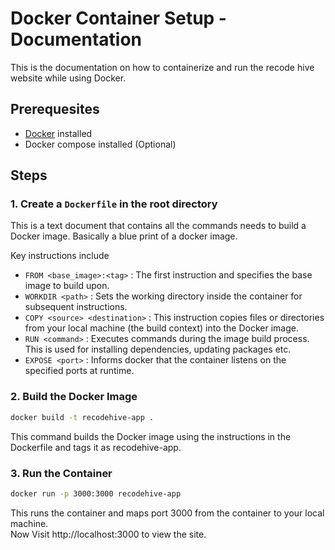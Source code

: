 # Docker Container Setup - Documentation

This is the documentation on how to containerize and run the recode hive website while using Docker.

## Prerequesites

- [Docker](https://docs.docker.com/engine/install/) installed
- Docker compose installed (Optional)

## Steps

### 1. Create a `Dockerfile` in the root directory

This is a text document that contains all the commands needs to build a Docker image. Basically a blue print of a docker image.

Key instructions include <br>

- `FROM <base_image>:<tag>` : The first instruction and specifies the base image to build upon.
- `WORKDIR <path>` : Sets the working directory inside the container for subsequent instructions.
- `COPY <source> <destination>` : This instruction copies files or directories from your local machine (the build context) into the Docker image.
- `RUN <command>` : Executes commands during the image build process. This is used for installing dependencies, updating packages etc.
- `EXPOSE <port>` : Informs docker that the container listens on the specified ports at runtime.

### 2. Build the Docker Image

```bash
docker build -t recodehive-app .
```

This command builds the Docker image using the instructions in the Dockerfile and tags it as recodehive-app.

### 3. Run the Container

```bash
docker run -p 3000:3000 recodehive-app
```

This runs the container and maps port 3000 from the container to your local machine. <br>
Now Visit http://localhost:3000 to view the site.

